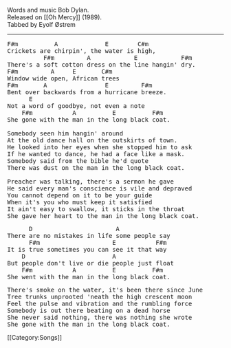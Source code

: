 Words and music Bob Dylan.<br>
Released on [[Oh Mercy]] (1989).<br>
Tabbed by Eyolf Østrem

----
<pre class="verse">
F#m          A             E        C#m
Crickets are chirpin', the water is high,
          F#m         A            E            F#m
There's a soft cotton dress on the line hangin' dry.
F#m         A     E       C#m
Window wide open, African trees
F#m       A                E         F#m
Bent over backwards from a hurricane breeze.
      E
Not a word of goodbye, not even a note
    F#m           A          E          F#m
She gone with the man in the long black coat.

Somebody seen him hangin' around
At the old dance hall on the outskirts of town.
He looked into her eyes when she stopped him to ask
If he wanted to dance, he had a face like a mask.
Somebody said from the bible he'd quote
There was dust on the man in the long black coat.

Preacher was talking, there's a sermon he gave
He said every man's conscience is vile and depraved
You cannot depend on it to be your guide
When it's you who must keep it satisfied
It ain't easy to swallow, it sticks in the throat
She gave her heart to the man in the long black coat.
</pre>

<pre class="bridge">
      D                       A
There are no mistakes in life some people say
      F#m                    E           F#m
It is true sometimes you can see it that way
    D                        A
But people don't live or die people just float
    F#m           A          E          F#m
She went with the man in the long black coat.
</pre>

<pre class="verse">
There's smoke on the water, it's been there since June
Tree trunks unprooted 'neath the high crescent moon
Feel the pulse and vibration and the rumbling force
Somebody is out there beating on a dead horse
She never said nothing, there was nothing she wrote
She gone with the man in the long black coat.
</pre>

[[Category:Songs]]